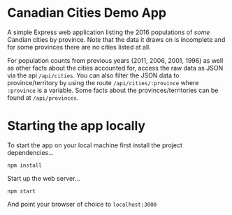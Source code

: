 # Canadian Cities Demo App

A simple Express web application listing the 2016 populations of _some_ Candian cities by province. Note that the data it draws on is incomplete and for some provinces there are no cities listed at all.

For population counts from previous years (2011, 2006, 2001, 1996) as well as other facts about the cities accounted for, access the raw data as JSON via the api `/api/cities`. You can also filter the JSON data to province/territory by using the route `/api/cities/:province` where `:province` is a variable. Some facts about the provinces/territories can be found at `/api/provinces`.

# Starting the app locally 
To start the app on your local machine first install the project dependencies...
```
npm install
```

Start up the web server...
```
npm start
```

And point your browser of choice to  `localhost:3000`